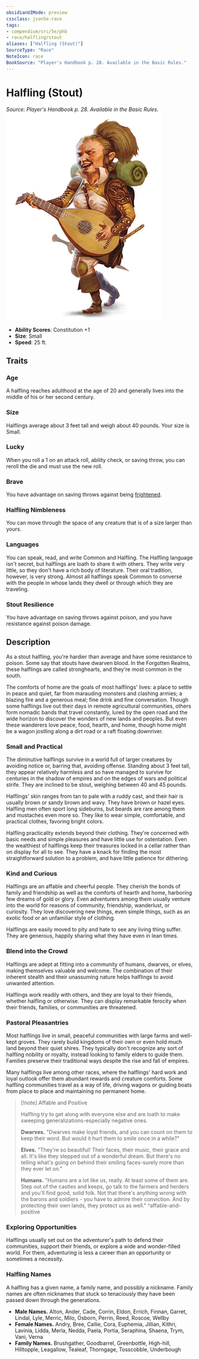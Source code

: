 ```yaml
---
obsidianUIMode: preview
cssclass: json5e-race
tags:
- compendium/src/5e/phb
- race/halfling/stout
aliases: ["Halfling (Stout)"]
SourceType: "Race"
NoteIcon: race
BookSource: "Player's Handbook p. 28. Available in the Basic Rules."
---
```

# Halfling (Stout)
*Source: Player's Handbook p. 28. Available in the Basic Rules.*  
![](https://raw.githubusercontent.com/5etools-mirror-2/5etools-img/main/races/PHB/Halfling.webp#right)  

- **Ability Scores**: Constitution +1
- **Size**: Small
- **Speed**: 25 ft.

## Traits

### Age

A halfling reaches adulthood at the age of 20 and generally lives into the middle of his or her second century.

### Size

Halflings average about 3 feet tall and weigh about 40 pounds. Your size is Small.

### Lucky

When you roll a 1 on an attack roll, ability check, or saving throw, you can reroll the die and must use the new roll.

### Brave

You have advantage on saving throws against being [frightened](/2-Mechanics/CLI/rules/conditions.md#frightened).

### Halfling Nimbleness

You can move through the space of any creature that is of a size larger than yours.

### Languages

You can speak, read, and write Common and Halfling. The Halfling language isn't secret, but halflings are loath to share it with others. They write very little, so they don't have a rich body of literature. Their oral tradition, however, is very strong. Almost all halflings speak Common to converse with the people in whose lands they dwell or through which they are traveling.

### Stout Resilience

You have advantage on saving throws against poison, and you have resistance against poison damage.

## Description

As a stout halfling, you're hardier than average and have some resistance to poison. Some say that stouts have dwarven blood. In the Forgotten Realms, these halflings are called stronghearts, and they're most common in the south.

The comforts of home are the goals of most halflings' lives: a place to settle in peace and quiet, far from marauding monsters and clashing armies; a blazing fire and a generous meal; fine drink and fine conversation. Though some halflings live out their days in remote agricultural communities, others form nomadic bands that travel constantly, lured by the open road and the wide horizon to discover the wonders of new lands and peoples. But even these wanderers love peace, food, hearth, and home, though home might be a wagon jostling along a dirt road or a raft floating downriver.

### Small and Practical

The diminutive halflings survive in a world full of larger creatures by avoiding notice or, barring that, avoiding offense. Standing about 3 feet tall, they appear relatively harmless and so have managed to survive for centuries in the shadow of empires and on the edges of wars and political strife. They are inclined to be stout, weighing between 40 and 45 pounds.

Halflings' skin ranges from tan to pale with a ruddy cast, and their hair is usually brown or sandy brown and wavy. They have brown or hazel eyes. Halfling men often sport long sideburns, but beards are rare among them and mustaches even more so. They like to wear simple, comfortable, and practical clothes, favoring bright colors.

Halfling practicality extends beyond their clothing. They're concerned with basic needs and simple pleasures and have little use for ostentation. Even the wealthiest of halflings keep their treasures locked in a cellar rather than on display for all to see. They have a knack for finding the most straightforward solution to a problem, and have little patience for dithering.

### Kind and Curious

Halflings are an affable and cheerful people. They cherish the bonds of family and friendship as well as the comforts of hearth and home, harboring few dreams of gold or glory. Even adventurers among them usually venture into the world for reasons of community, friendship, wanderlust, or curiosity. They love discovering new things, even simple things, such as an exotic food or an unfamiliar style of clothing.

Halflings are easily moved to pity and hate to see any living thing suffer. They are generous, happily sharing what they have even in lean times.

### Blend into the Crowd

Halflings are adept at fitting into a community of humans, dwarves, or elves, making themselves valuable and welcome. The combination of their inherent stealth and their unassuming nature helps halflings to avoid unwanted attention.

Halflings work readily with others, and they are loyal to their friends, whether halfling or otherwise. They can display remarkable ferocity when their friends, families, or communities are threatened.

### Pastoral Pleasantries

Most halflings live in small, peaceful communities with large farms and well-kept groves. They rarely build kingdoms of their own or even hold much land beyond their quiet shires. They typically don't recognize any sort of halfling nobility or royalty, instead looking to family elders to guide them. Families preserve their traditional ways despite the rise and fall of empires.

Many halflings live among other races, where the halflings' hard work and loyal outlook offer them abundant rewards and creature comforts. Some halfling communities travel as a way of life, driving wagons or guiding boats from place to place and maintaining no permanent home.

> [!note] Affable and Positive
> 
> Halfling try to get along with everyone else and are loath to make sweeping generalizations-especially negative ones.
> 
> **Dwarves.** "Dwarves make loyal friends, and you can count on them to keep their word. But would it hurt them to smile once in a while?"
> 
> **Elves.** "They're so beautiful! Their faces, their music, their grace and all. It's like they stepped out of a wonderful dream. But there's no telling what's going on behind their smiling faces-surely more than they ever let on."
> 
> **Humans.** "Humans are a lot like us, really. At least some of them are. Step out of the castles and keeps, go talk to the farmers and herders and you'll find good, solid folk. Not that there's anything wrong with the barons and soldiers - you have to admire their conviction. And by protecting their own lands, they protect us as well."
^affable-and-positive

### Exploring Opportunities

Halflings usually set out on the adventurer's path to defend their communities, support their friends, or explore a wide and wonder-filled world. For them, adventuring is less a career than an opportunity or sometimes a necessity.

### Halfling Names

A halfling has a given name, a family name, and possibly a nickname. Family names are often nicknames that stuck so tenaciously they have been passed down through the generations.

- **Male Names.** Alton, Ander, Cade, Corrin, Eldon, Errich, Finnan, Garret, Lindal, Lyle, Merric, Milo, Osborn, Perrin, Reed, Roscoe, Wellby  
- **Female Names.** Andry, Bree, Callie, Cora, Euphemia, Jillian, Kithri, Lavinia, Lidda, Merla, Nedda, Paela, Portia, Seraphina, Shaena, Trym, Vani, Verna  
- **Family Names.** Brushgather, Goodbarrel, Greenbottle, High-hill, Hilltopple, Leagallow, Tealeaf, Thorngage, Tosscobble, Underbough